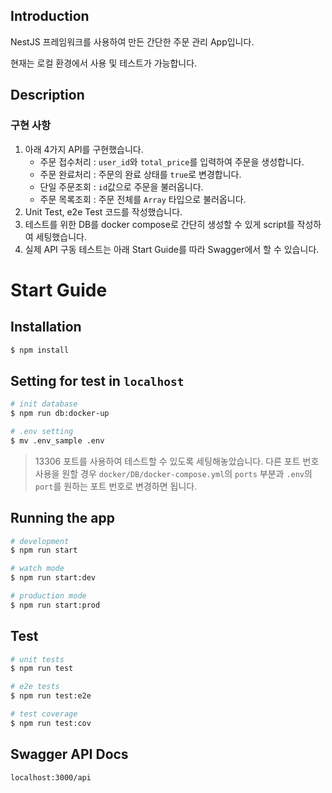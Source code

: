 ## Introduction
NestJS 프레임워크를 사용하여 만든 간단한 주문 관리 App입니다.

현재는 로컬 환경에서 사용 및 테스트가 가능합니다.
## Description
### 구현 사항
1. 아래 4가지 API를 구현했습니다.
    - 주문 접수처리 : `user_id`와 `total_price`를 입력하여 주문을 생성합니다.
    - 주문 완료처리 : 주문의 완료 상태를 `true`로 변경합니다.
    - 단일 주문조회 : `id`값으로 주문을 불러옵니다.
    - 주문 목록조회 : 주문 전체를 `Array` 타입으로 불러옵니다.
2. Unit Test, e2e Test 코드를 작성했습니다.
3. 테스트를 위한 DB를 docker compose로 간단히 생성할 수 있게 script를 작성하여 세팅했습니다.
4. 실제 API 구동 테스트는 아래 Start Guide를 따라 Swagger에서 할 수 있습니다.

# Start Guide
## Installation

```bash
$ npm install
```
## Setting for test in `localhost`
```bash
# init database
$ npm run db:docker-up

# .env setting
$ mv .env_sample .env
```
> 13306 포트를 사용하여 테스트할 수 있도록 세팅해놓았습니다.
다른 포트 번호 사용을 원할 경우 `docker/DB/docker-compose.yml`의 `ports` 부분과 `.env`의 `port`를 원하는 포트 번호로 변경하면 됩니다.

## Running the app

```bash
# development
$ npm run start

# watch mode
$ npm run start:dev

# production mode
$ npm run start:prod
```

## Test

```bash
# unit tests
$ npm run test

# e2e tests
$ npm run test:e2e

# test coverage
$ npm run test:cov
```
## Swagger API Docs
`localhost:3000/api`
